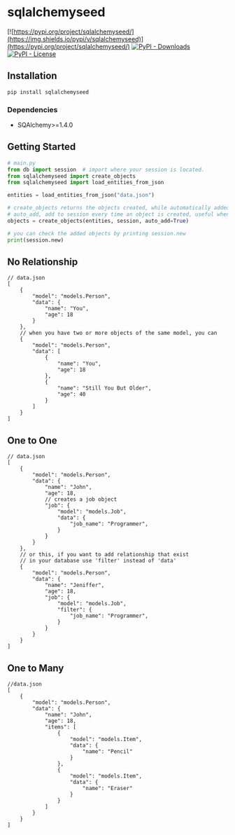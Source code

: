 # sqlalchemyseed

[![https://pypi.org/project/sqlalchemyseed/](https://img.shields.io/pypi/v/sqlalchemyseed)](https://pypi.org/project/sqlalchemyseed/)
[![PyPI - Downloads](https://img.shields.io/pypi/dm/sqlalchemyseed)](https://pypi.org/project/sqlalchemyseed/)
[![PyPI - License](https://img.shields.io/pypi/l/sqlalchemyseed)](https://github.com/jedymatt/sqlalchemyseed/blob/main/LICENSE)

## Installation

```commandline
pip install sqlalchemyseed
```

### Dependencies

* SQAlchemy>=1.4.0

## Getting Started

```python
# main.py
from db import session  # import where your session is located.
from sqlalchemyseed import create_objects
from sqlalchemyseed import load_entities_from_json

entities = load_entities_from_json("data.json")

# create_objects returns the objects created, while automatically added them to the session
# auto_add, add to session every time an object is created, useful when you have 'filter' field
objects = create_objects(entities, session, auto_add=True)

# you can check the added objects by printing session.new
print(session.new)

```

## No Relationship

```json5
// data.json
[
    {
        "model": "models.Person",
        "data": {
            "name": "You",
            "age": 18
        }
    },
    // when you have two or more objects of the same model, you can
    {
        "model": "models.Person",
        "data": [
            {
                "name": "You",
                "age": 18
            },
            {
                "name": "Still You But Older",
                "age": 40
            }
        ]
    }
]
```

## One to One

```json5
// data.json
[
    {
        "model": "models.Person",
        "data": {
            "name": "John",
            "age": 18,
            // creates a job object
            "job": {
                "model": "models.Job",
                "data": {
                    "job_name": "Programmer",
                }
            }
        }
    },
    // or this, if you want to add relationship that exist
    // in your database use 'filter' instead of 'data'
    {
        "model": "models.Person",
        "data": {
            "name": "Jeniffer",
            "age": 18,
            "job": {
                "model": "models.Job",
                "filter": {
                    "job_name": "Programmer",
                }
            }
        }
    }
]
```

## One to Many

```json5
//data.json
[
    {
        "model": "models.Person",
        "data": {
            "name": "John",
            "age": 18,
            "items": [
                {
                    "model": "models.Item",
                    "data": {
                        "name": "Pencil"
                    }
                },
                {
                    "model": "models.Item",
                    "data": {
                        "name": "Eraser"
                    }
                }
            ]
        }
    }
]
```